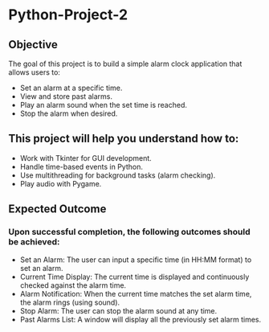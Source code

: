 # Python-Project-2
## Objective
The goal of this project is to build a simple alarm clock application that allows users to:

 - Set an alarm at a specific time.
 - View and store past alarms.
 - Play an alarm sound when the set time is reached.
 - Stop the alarm when desired.
## This project will help you understand how to:

 - Work with Tkinter for GUI development.
 - Handle time-based events in Python.
 - Use multithreading for background tasks (alarm checking).
 - Play audio with Pygame.
## Expected Outcome
### Upon successful completion, the following outcomes should be achieved:

  - Set an Alarm: The user can input a specific time (in HH:MM format) to set an alarm.
 - Current Time Display: The current time is displayed and continuously checked against the alarm time.
 - Alarm Notification: When the current time matches the set alarm time, the alarm rings (using sound).
 - Stop Alarm: The user can stop the alarm sound at any time.
 - Past Alarms List: A window will display all the previously set alarm times.

